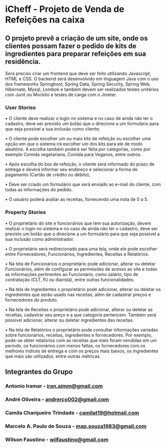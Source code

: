 # iCheff - Projeto de Venda de Refeições na caixa

## O projeto prevê a criação de um site, onde os clientes possam fazer o pedido de kits de ingredientes para preparar refeições em sua residência.

Será preciso criar um frontend que deve ser feito utilizando Javascript, HTML e CSS. O backend será desenvolvido em linguagem Java com o uso dos frameworks Springboot, Spring Data, Spring Security, Spring Web, Hibernate, Mysql, Lombok e também devem ser realizados testes unitários com Junit ou Mockito e testes de carga com o Jmeter.

### User Stories

• O cliente deve realizar o login no sistema e no caso de ainda não ter o cadastro, deve ser previsto um botão que o direcione a um formulário para que seja possível a sua inclusão como cliente;

• O cliente pode escolher um ou mais kits de refeição ou escolher uma opção em que o sistema irá escolher um dos kits para ele de modo aleatório. A escolha também poderá ser feita por categorias, como por exemplo Comida vegetariana, Comida para Veganos, entre outros.

• Após escolha do box de refeição, o cliente será informado do prazo de entrega e deverá informar seu endereço e selecionar a forma de pagamento (Cartão de crédito ou débito);

• Deve ser criado um formulário que será enviado ao e-mail do cliente, com todas as informações do pedido.

• O usuário poderá avaliar as receitas, fornecendo uma nota de 0 a 5.

### Property Stories

• O proprietário do site e funcionários que tem sua autorização, devem realizar o login no sistema e no caso de ainda não ter o cadastro, deve ser previsto um botão que o direcione a um formulário para que seja possível a sua inclusão como administrador.

• O proprietário será redirecionado para uma tela, onde ele pode escolher entre Fornecedores, Funcionários, Ingredientes, Receitas e Relatórios.

• Na tela de Funcionários o proprietário pode adicionar, alterar ou deletar Funcionários, além de configurar as permissões de acesso ao site e todas as informações pertinentes ao Funcionário, como salário, tipo de contratação (CLT, PJ ou diarista), entre outras funcionalidades.

• Na tela de Ingredientes o proprietário pode adicionar, alterar ou deletar os ingredientes que serão usado nas receitas, além de cadastrar preços e fornecedores do produto.

• Na tela de Receitas o proprietário pode adicionar, alterar ou deletar as receitas, cadastrar seu preço e a que categoria pertencem. Também será possível adicionar, alterar ou deletar ingredientes das receitas.

• Na tela de Relatórios o proprietário pode consultar informações variadas sobre funcionários, receitas, ingredientes e fornecedores. Por exemplo, pode-se obter relatórios com as receitas que mais foram vendidas em um período, os funcionários com menos faltas, os fornecedores com os melhores índices de entrega e com os preços mais baixos, os ingredientes que mais são utilizados, entre outras métricas.

## Integrantes do Grupo

### Antonio Iramar - iran.aimm@gmail.com
### André Oliveira - andrerco002@gmail.com
### Camila Charqueiro Trindade - camilat19@hotmail.com
### Marcelo A. Paulo de Souza - map.souza1983@gmail.com
### Wilson Faustino - wilfaustino@gmail.com
